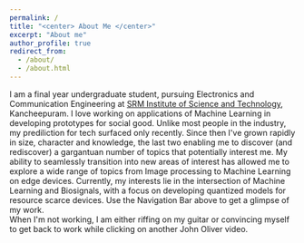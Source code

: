 ```yaml
---
permalink: /
title: "<center> About Me </center>"
excerpt: "About me"
author_profile: true
redirect_from: 
  - /about/
  - /about.html
---
```


I am a final year undergraduate student, pursuing Electronics and Communication Engineering at <a href = "https://www.srmist.edu.in/" target = "_blank">SRM Institute of Science and Technology</a>, Kancheepuram. I love working on applications of Machine Learning in developing prototypes for social good. Unlike most people in the industry, my prediliction for tech surfaced only recently. Since then I've grown rapidly in size, character and knowledge, the last two enabling me to discover (and rediscover) a gargantuan number of topics that potentially interest me. My ability to seamlessly transition into new areas of interest has allowed me to explore a wide range of topics from Image processing to Machine Learning on edge devices. Currently, my interests lie in the intersection of Machine Learning and Biosignals, with a focus on developing quantized models for resource scarce devices. Use the Navigation Bar above to get a glimpse of my work.
<br/>When I'm not working, I am either riffing on my guitar or convincing myself to get back to work while clicking on another John Oliver video.
